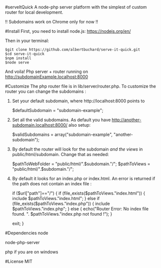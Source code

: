 #serveItQuick
A node-php server platform with the simplest of custom router for local development.

!! Subdomains work on Chrome only for now !!

#Install
First, you need to install node.js: https://nodejs.org/en/

Then in your terminal:

    $git clone https://github.com/albertbuchard/serve-it-quick.git
    $cd serve-it-quick
    $npm install
    $node serve

And voila!
Php server + router running on http://subdomainExample.localhost:8000

#Customize
The php router file is in lib/server/router.php. To customize the router you can change the subdomains :

1) Set your default subdomain, where http://localhost:8000 points to

    $defaultSubdomain = "subdomain-example";

2) Set all the valid subdomains. As default you have http://another-subdomain.localhost:8000/ also setup:

    $validSubdomains = array("subdomain-example",
      "another-subdomain");


3) By default the router will look for the subdomain _and the views_ in public/html/subdomain. Change that as needed:

    $pathToWebFolder = "public/html/".$subdomain."/";
    $pathToViews = "public/html/".$subdomain."/";

4) By default it looks for an index.php or index.html. An error is returned if the path does not contain an index file :

    if ($url["path"]=="/") {
      if (file_exists($pathToViews."index.html")) {
        include $pathToViews."index.html";
      } else if (file_exists($pathToViews."index.php")) {
        include $pathToViews."index.php";
      } else {
        echo("Router Error: No index file found. ". $pathToViews."index.php not found !");
      }

      exit;
    }

#Dependencies
node

node-php-server

php if you are on windows

#License
MIT 
